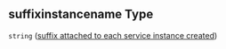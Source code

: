 ## suffixinstancename Type

`string` ([suffix attached to each service instance created](btpsa-parameters-properties-suffix-attached-to-each-service-instance-created.md))
